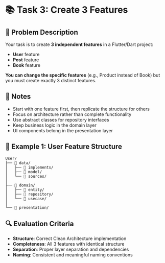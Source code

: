 # 📚 Task 3: Create 3 Features

## 🎯 Problem Description
Your task is to create **3 independent features** in a Flutter/Dart project:
- **User** feature
- **Post** feature  
- **Book** feature

**You can change the specific features** (e.g., Product instead of Book) but you must create exactly 3 distinct features.



## 📝 Notes
- Start with one feature first, then replicate the structure for others
- Focus on architecture rather than complete functionality
- Use abstract classes for repository interfaces
- Keep business logic in the domain layer
- UI components belong in the presentation layer
## 🧩 Example 1: User Feature Structure
```
User/
├── 📁 data/
│   ├── 📁 implements/    
│   ├── 📁 model/         
│   └── 📁 sources/       
│
├── 📁 domain/
│   ├── 📁 entity/        
│   ├── 📁 repository/    
│   └── 📁 usecase/       
│
└── 📁 presentation/      

```

## 🔍 Evaluation Criteria
- **Structure**: Correct Clean Architecture implementation
- **Completeness**: All 3 features with identical structure
- **Separation**: Proper layer separation and dependencies
- **Naming**: Consistent and meaningful naming conventions
